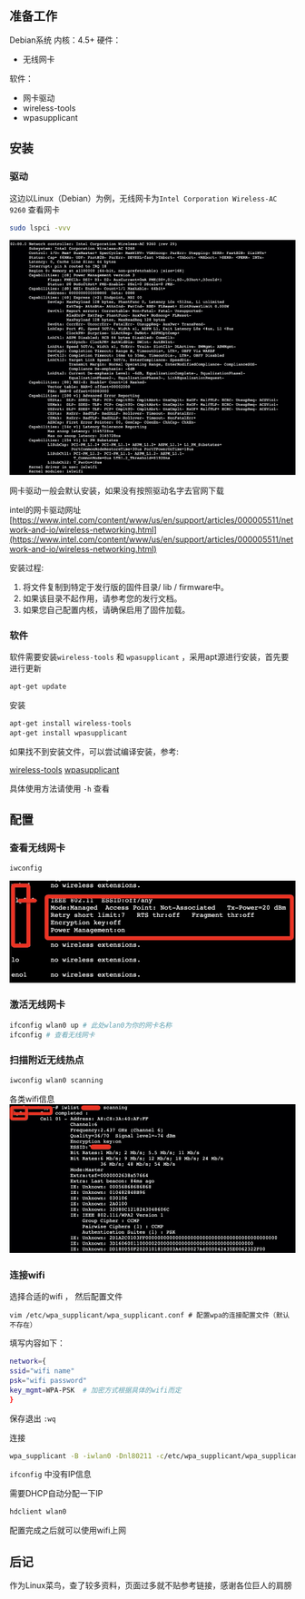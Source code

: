 [tags]:linux;WIFI;

## 准备工作
Debian系统
内核：4.5+
硬件：
* 无线网卡

软件：
* 网卡驱动
* wireless-tools
* wpasupplicant

## 安装
### 驱动
这边以Linux（Debian）为例，无线网卡为`Intel Corporation Wireless-AC 9260`
查看网卡
```bash
sudo lspci -vvv
```
![](https://raw.githubusercontent.com/is0late/is0late.github.io/master/_posts/2019/media/2019-12-04-13-16-01.png)

网卡驱动一般会默认安装，如果没有按照驱动名字去官网下载

intel的网卡驱动网址
[https://www.intel.com/content/www/us/en/support/articles/000005511/network-and-io/wireless-networking.html](https://www.intel.com/content/www/us/en/support/articles/000005511/network-and-io/wireless-networking.html)

安装过程:
1. 将文件复制到特定于发行版的固件目录/ lib / firmware中。
2. 如果该目录不起作用，请参考您的发行文档。
3. 如果您自己配置内核，请确保启用了固件加载。



### 软件

软件需要安装`wireless-tools` 和 `wpasupplicant` ，采用apt源进行安装，首先要进行更新
```sh
apt-get update
```
安装
```sh
apt-get install wireless-tools
apt-get install wpasupplicant
```

如果找不到安装文件，可以尝试编译安装，参考:

[wireless-tools](https://www.linuxidc.com/Linux/2013-02/79935p2.htm)
[wpasupplicant](https://blog.csdn.net/u012503786/article/details/79541811)

具体使用方法请使用 `-h` 查看

## 配置

### 查看无线网卡

```bash
iwconfig
```
![](https://raw.githubusercontent.com/is0late/is0late.github.io/master/_posts/2019/media/2019-12-04-13-16-02.png)

### 激活无线网卡

```bash
ifconfig wlan0 up # 此处wlan0为你的网卡名称
ifconfig # 查看无线网卡
```
### 扫描附近无线热点

```bash
iwconfig wlan0 scanning
```

各类wifi信息
![](https://raw.githubusercontent.com/is0late/is0late.github.io/master/_posts/2019/media/2019-12-04-13-16-03.png)



### 连接wifi

选择合适的wifi ， 然后配置文件

```
vim /etc/wpa_supplicant/wpa_supplicant.conf # 配置wpa的连接配置文件（默认不存在）

```
填写内容如下：

```bash
network={
ssid="wifi name"
psk="wifi password"
key_mgmt=WPA-PSK  # 加密方式根据具体的wifi而定
}
```
保存退出 `:wq`

连接

```bash
wpa_supplicant -B -iwlan0 -Dnl80211 -c/etc/wpa_supplicant/wpa_supplicant.conf
```

`ifconfig` 中没有IP信息

需要DHCP自动分配一下IP

```bash
hdclient wlan0
```

配置完成之后就可以使用wifi上网

## 后记

作为Linux菜鸟，查了较多资料，页面过多就不贴参考链接，感谢各位巨人的肩膀



